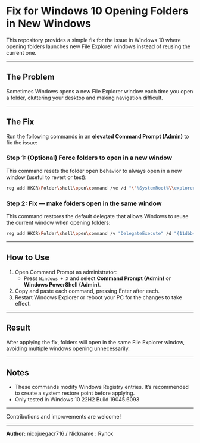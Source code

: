 # Fix for Windows 10 Opening Folders in New Windows

This repository provides a simple fix for the issue in Windows 10 where opening folders launches new File Explorer windows instead of reusing the current one.

---

## The Problem

Sometimes Windows opens a new File Explorer window each time you open a folder, cluttering your desktop and making navigation difficult.

---

## The Fix

Run the following commands in an **elevated Command Prompt (Admin)** to fix the issue:

### Step 1: (Optional) Force folders to open in a new window

This command resets the folder open behavior to always open in a new window (useful to revert or test):


```bash
reg add HKCR\Folder\shell\open\command /ve /d "\"%SystemRoot%\\explorer.exe\" \"%1\"" /f
```

### Step 2: Fix — make folders open in the same window

This command restores the default delegate that allows Windows to reuse the current window when opening folders:



```bash
reg add HKCR\Folder\shell\open\command /v "DelegateExecute" /d "{11dbb47c-a525-400b-9e80-a54615a090c0}" /f
```

---

## How to Use

1. Open Command Prompt as administrator:  
   - Press `Windows + X` and select **Command Prompt (Admin)** or **Windows PowerShell (Admin)**.  
2. Copy and paste each command, pressing Enter after each.  
3. Restart Windows Explorer or reboot your PC for the changes to take effect.

---

## Result

After applying the fix, folders will open in the same File Explorer window, avoiding multiple windows opening unnecessarily.

---

## Notes

- These commands modify Windows Registry entries. It’s recommended to create a system restore point before applying.  
- Only tested in Windows 10 22H2 Build 19045.6093

---

Contributions and improvements are welcome!

---

**Author:** nicojuegacr716 / Nickname : Rynox 
